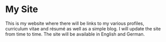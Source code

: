 # My Site
This is my website where there will be links to my various profiles, curriculum vitae and résumé as well as a simple blog. I will update the site from time to time. The site will be available in English and German.
